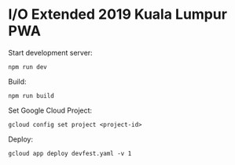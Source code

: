 # I/O Extended 2019 Kuala Lumpur PWA

Start development server:

`npm run dev`

Build: 

`npm run build`

Set Google Cloud Project:

`gcloud config set project <project-id>`

Deploy: 

`gcloud app deploy devfest.yaml -v 1`